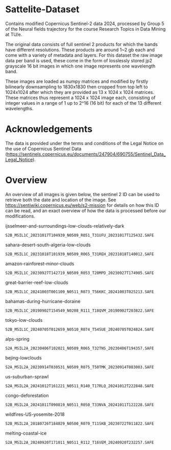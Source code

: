 # Sattelite-Dataset

Contains modified Copernicus Sentinel-2 data 2024, processed by Group 5 of the Neural fields trajectory for the course 
Research Topics in Data Mining at TU/e.


The original data consists of full sentinel 2 products for which the bands have different resolutions. These products are around 1~2 gb each and come with a variety of metadata and layers.
For this dataset the raw image data per band is used, these come in the form of losslessly stored jp2 grayscale 16 bit images in which one image represents one wavelength band.

These images are loaded as numpy matrices and modified by firstly bilinearly downsampling to 1830x1830 then cropped from top left to 1024x1024 after which they are provided as 13 x 1024 x 1024 matrices.
These matrices thus represent a 1024 x 1024 image each, consisting of integer values in a range of 1 up to 2^16 (16 bit) for each of the 13 different wavelengths.

# Acknowledgements
The data is provided under the terms and conditions of the Legal Notice on the use of Copernicus Sentinel Data (https://sentinels.copernicus.eu/documents/247904/690755/Sentinel_Data_Legal_Notice).

# Overview
An overview of all images is given below, the sentinel 2 ID can be used to retrieve both the date and location of the image.
See https://sentiwiki.copernicus.eu/web/s2-mission for details on how this ID can be read, and an exact overview of how the data is processed before our modifications.

ijsselmeer-and-surroundings-low-clouds-relatively-dark

    S2B_MSIL1C_20231017T104939_N0509_R051_T31UFU_20231017T125432.SAFE

sahara-desert-south-algeria-low-clouds

    S2B_MSIL1C_20231018T101939_N0509_R065_T31REH_20231018T140012.SAFE

amazon-rainforest-minor-clouds

    S2B_MSIL1C_20230927T142719_N0509_R053_T20MPD_20230927T174905.SAFE

great-barrier-reef-low-clouds

    S2B_MSIL1C_20241003T001109_N0511_R073_T56KKC_20241003T025213.SAFE

bahamas-during-hurricane-doraine

    S2B_MSIL1C_20190902T154549_N0208_R111_T18QVM_20190902T203822.SAFE

tokyo-low-clouds

    S2B_MSIL1C_20240705T012659_N0510_R074_T54SUE_20240705T024824.SAFE

alps-spring

    S2A_MSIL2A_20230406T102021_N0509_R065_T32TNS_20230406T194357.SAFE

bejing-lowclouds

    S2A_MSIL2A_20230914T030531_N0509_R075_T50TMK_20230914T083003.SAFE

us-suburban-sprawl

	S2A_MSIL2A_20241012T161221_N0511_R140_T17RLQ_20241012T222848.SAFE

congo-deforestation

    S2B_MSIL2A_20241011T090819_N0511_R050_T33NVA_20241011T122228.SAFE

wildfires-US-yosemite-2018

    S2B_MSIL2A_20180726T184029_N0500_R070_T11SKB_20230722T011822.SAFE

melting-coastal-ice

    S2A_MSIL2A_20240920T171011_N0511_R112_T16VEM_20240920T232257.SAFE

#
